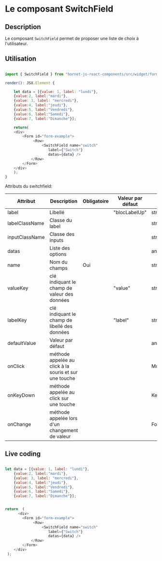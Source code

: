 # Le composant SwitchField

## Description

Le composant `SwitchField` permet de proposer une liste de choix à l'utilisateur.

## Utilisation

```javascript

import { SwitchField } from "hornet-js-react-components/src/widget/form/switch-field";

render(): JSX.Element {

    let data = [{value: 1, label: "lundi"},
    {value:2, label:"mardi"},
    {value: 3, label: "mercredi"},
    {value:4, label:"jeudi"},
    {value:5, label:"Vendredi"},
    {value:6, label:"Samedi"},
    {value:7, label:"Dimanche"}];

    return(
    <div>
        <Form id="form-example">
             <Row>
                 <SwitchField name="switch"
                    label={"Switch"}
                    datas={data} />
            </Row>
        </Form>
    </div>
    );
}

```


Attributs du switchfield:

| Attribut                | Description                                    | Obligatoire | Valeur par défaut | Type      |
| ----------------------- | -----------------------------------------------|-------------|-------------------|-----------|
| label                   | Libellé                                        | &nbsp;      | "blocLabelUp"     | string    |
| labelClassName          | Classe du label                                | &nbsp;      | &nbsp;            | string    |
| inputClassName          | Classe des inputs                              | &nbsp;      | &nbsp;            | string    |
| datas                   | Liste des options                              | &nbsp;      | &nbsp;            | any       |
| name                    | Nom du champs                                  | Oui         | &nbsp;            | string    |
| valueKey                | clé indiquant le champ de valeur des données  | &nbsp;      | "value"           | string    |
| labelKey                | clé indiquant le champ de libellé des données | &nbsp;      | "label"           | string    |
| defaultValue            | Valeur par défaut                             | &nbsp;      | &nbsp;            | any    |
| onClick                 | méthode appelée au click à la souris et sur une touche  | &nbsp;      | &nbsp;            | MouseEventHandler<HTMLElement>    |
| onKeyDown               | méthode appelée au click sur une touche       | &nbsp;      | &nbsp;            | KeyboardEventHandler<HTMLElement>    |
| onChange                | méthode appelée lors d'un changement de valeur| &nbsp;      | &nbsp;            | FormEventHandler<HTMLElement>    |


## Live coding

```javascript showroom

let data = [{value: 1, label: "lundi"},
    {value:2, label:"mardi"},
    {value: 3, label: "mercredi"},
    {value:4, label:"jeudi"},
    {value:5, label:"Vendredi"},
    {value:6, label:"Samedi"},
    {value:7, label:"Dimanche"}];


return  (
      <div>
        <Form id="form-example">
             <Row>
                 <SwitchField name="switch"
                    label={"Switch"}
                    datas={data} />
            </Row>
        </Form>
    </div>
 );
```